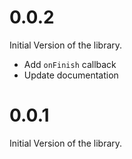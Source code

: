 # 0.0.2

Initial Version of the library.

- Add ```onFinish``` callback
- Update documentation


# 0.0.1

Initial Version of the library.